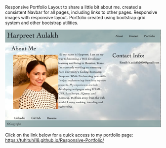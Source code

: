 Responsive Portfolio Layout to share a little bit about me.
created a consistent Navbar for all pages, including links to other pages.
Responsive images with responsive layout.
Portfolio created using bootstrap grid system and other bootstrap utilities.

![](Assets/Images/portfolio.png)


Click on the link below for a quick access to my portfolio page:
https://tuhituhi18.github.io/Responsive-Portfolio/
